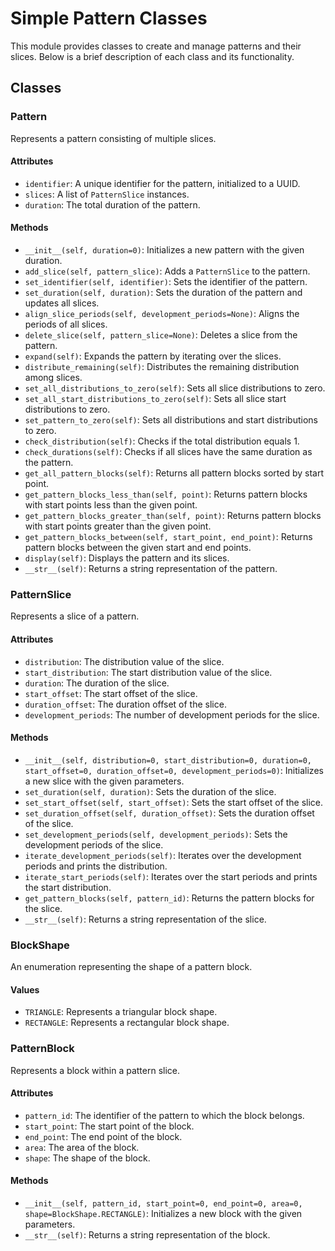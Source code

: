 # Simple Pattern Classes

This module provides classes to create and manage patterns and their slices. Below is a brief description of each class and its functionality.

## Classes

### Pattern

Represents a pattern consisting of multiple slices.

#### Attributes
- `identifier`: A unique identifier for the pattern, initialized to a UUID.
- `slices`: A list of `PatternSlice` instances.
- `duration`: The total duration of the pattern.

#### Methods
- `__init__(self, duration=0)`: Initializes a new pattern with the given duration.
- `add_slice(self, pattern_slice)`: Adds a `PatternSlice` to the pattern.
- `set_identifier(self, identifier)`: Sets the identifier of the pattern.
- `set_duration(self, duration)`: Sets the duration of the pattern and updates all slices.
- `align_slice_periods(self, development_periods=None)`: Aligns the periods of all slices.
- `delete_slice(self, pattern_slice=None)`: Deletes a slice from the pattern.
- `expand(self)`: Expands the pattern by iterating over the slices.
- `distribute_remaining(self)`: Distributes the remaining distribution among slices.
- `set_all_distributions_to_zero(self)`: Sets all slice distributions to zero.
- `set_all_start_distributions_to_zero(self)`: Sets all slice start distributions to zero.
- `set_pattern_to_zero(self)`: Sets all distributions and start distributions to zero.
- `check_distribution(self)`: Checks if the total distribution equals 1.
- `check_durations(self)`: Checks if all slices have the same duration as the pattern.
- `get_all_pattern_blocks(self)`: Returns all pattern blocks sorted by start point.
- `get_pattern_blocks_less_than(self, point)`: Returns pattern blocks with start points less than the given point.
- `get_pattern_blocks_greater_than(self, point)`: Returns pattern blocks with start points greater than the given point.
- `get_pattern_blocks_between(self, start_point, end_point)`: Returns pattern blocks between the given start and end points.
- `display(self)`: Displays the pattern and its slices.
- `__str__(self)`: Returns a string representation of the pattern.

### PatternSlice

Represents a slice of a pattern.

#### Attributes
- `distribution`: The distribution value of the slice.
- `start_distribution`: The start distribution value of the slice.
- `duration`: The duration of the slice.
- `start_offset`: The start offset of the slice.
- `duration_offset`: The duration offset of the slice.
- `development_periods`: The number of development periods for the slice.

#### Methods
- `__init__(self, distribution=0, start_distribution=0, duration=0, start_offset=0, duration_offset=0, development_periods=0)`: Initializes a new slice with the given parameters.
- `set_duration(self, duration)`: Sets the duration of the slice.
- `set_start_offset(self, start_offset)`: Sets the start offset of the slice.
- `set_duration_offset(self, duration_offset)`: Sets the duration offset of the slice.
- `set_development_periods(self, development_periods)`: Sets the development periods of the slice.
- `iterate_development_periods(self)`: Iterates over the development periods and prints the distribution.
- `iterate_start_periods(self)`: Iterates over the start periods and prints the start distribution.
- `get_pattern_blocks(self, pattern_id)`: Returns the pattern blocks for the slice.
- `__str__(self)`: Returns a string representation of the slice.

### BlockShape

An enumeration representing the shape of a pattern block.

#### Values
- `TRIANGLE`: Represents a triangular block shape.
- `RECTANGLE`: Represents a rectangular block shape.

### PatternBlock

Represents a block within a pattern slice.

#### Attributes
- `pattern_id`: The identifier of the pattern to which the block belongs.
- `start_point`: The start point of the block.
- `end_point`: The end point of the block.
- `area`: The area of the block.
- `shape`: The shape of the block.

#### Methods
- `__init__(self, pattern_id, start_point=0, end_point=0, area=0, shape=BlockShape.RECTANGLE)`: Initializes a new block with the given parameters.
- `__str__(self)`: Returns a string representation of the block.